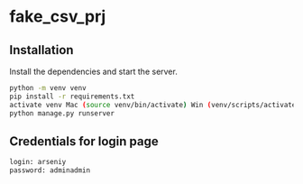 # fake_csv_prj

## Installation
Install the dependencies and start the server.
```sh
python -m venv venv
pip install -r requirements.txt
activate venv Mac (source venv/bin/activate) Win (venv/scripts/activate)
python manage.py runserver
```

## Credentials for login page
```sh
login: arseniy
password: adminadmin
```
